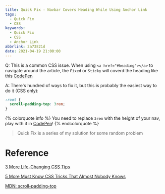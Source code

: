 ```yaml
---
title: Quick Fix - Navbar Covers Heading While Using Anchor Link
tags:
  - Quick Fix
  - CSS
keywords:
  - Quick Fix
  - CSS
  - Anchor Link
abbrlink: 2a73821d
date: 2021-04-19 21:00:00
---
```


Q: This is a common CSS issue. When using `<a href="#heading"></a>` to navigate around the article, the `Fixed` or `Sticky` will coverd the heading like this [CodePen](https://codepen.io/DriftKingTW/pen/abpaYYb)

<!-- more -->

A: There's hundred of ways to fix it, but this is probably the easiest way to do it (CSS only):

```css
:root {
  scroll-padding-top: 3rem;
}
```

{% colorquote info %}
You need to replace `3rem` with the height of your nav, play with it in  [CodePen](https://codepen.io/DriftKingTW/pen/abpaYYb)!
{% endcolorquote %}

> Quick Fix is a series of my solution for some random problem

# Reference

[3 More Life-Changing CSS Tips](https://www.youtube.com/watch?v=JSURzPQnkl0)

[5 More Must Know CSS Tricks That Almost Nobody Knows](https://www.youtube.com/watch?v=pKO1ktPQByk)

[MDN: scroll-padding-top](https://developer.mozilla.org/en-US/docs/Web/CSS/scroll-padding-top)